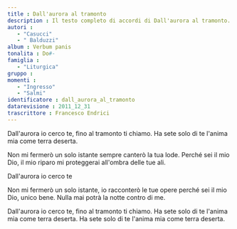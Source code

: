 ```yaml
--- 
title : Dall'aurora al tramonto
description : Il testo completo di accordi di Dall'aurora al tramonto. Inseriscila nel tuo canzoniere!
autori : 
   - "Casucci"
   - " Balduzzi"
album : Verbum panis
tonalita : Do#-
famiglia : 
   - "Liturgica"
gruppo : 
momenti : 
   - "Ingresso"
   - "Salmi"
identificatore : dall_aurora_al_tramonto
datarevisione : 2011_12_31
trascrittore : Francesco Endrici
--- 
```




Dall'aurora io cerco te,
fino al tramonto ti chiamo.
Ha sete solo di te l'anima mia
come terra deserta. 


Non mi fermerò un solo istante
sempre canterò la tua lode.
Perché sei il mio Dio, il mio riparo
mi proteggerai all'ombra delle tue ali.


Dall'aurora io cerco te 


Non mi fermerò un solo istante,
io racconterò le tue opere
perché sei il mio Dio, unico bene.
Nulla mai potrà la notte contro di me.


Dall'aurora io cerco te,
fino al tramonto ti chiamo.
Ha sete solo di te l'anima mia
come terra deserta.
Ha sete solo di te l'anima mia
come terra deserta.


